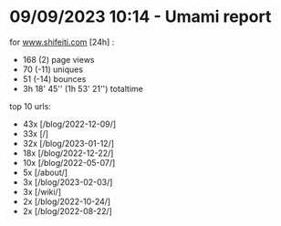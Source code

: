 # 09/09/2023 10:14 - Umami report
for www.shifeiti.com [24h] :

 - 168 (2) page views
 - 70 (-11) uniques
 - 51 (-14) bounces
 - 3h 18' 45'' (1h 53' 21'') totaltime


top 10 urls:
 - 43x [/blog/2022-12-09/]
 - 33x [/]
 - 32x [/blog/2023-01-12/]
 - 18x [/blog/2022-12-22/]
 - 10x [/blog/2022-05-07/]
 - 5x [/about/]
 - 3x [/blog/2023-02-03/]
 - 3x [/wiki/]
 - 2x [/blog/2022-10-24/]
 - 2x [/blog/2022-08-22/]



